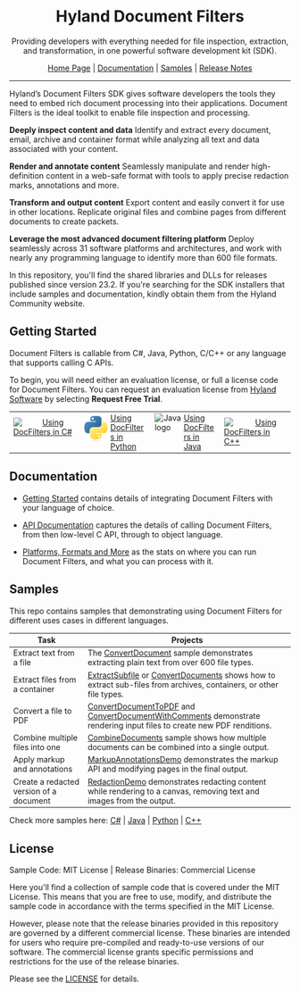 

<div align="center">

# Hyland Document Filters

Providing developers with everything needed for file inspection, extraction, and transformation, in one powerful software development kit (SDK).

[Home Page](http://www.documentfilters.com) | [Documentation](https://docs.hyland.com/Portal_Public/Products/en/Document_Filters.htm) | [Samples](./samples) | [Release Notes](https://docs.hyland.com/DocumentFilters/en_US/Print/release_notes/index.html)

</div>

---

Hyland’s Document Filters SDK gives software developers the tools they need to embed rich document processing into their applications. Document Filters is the ideal toolkit to enable file inspection and processing. 

**Deeply inspect content and data**
Identify and extract every document, email, archive and container format while analyzing all text and data associated with your content.

**Render and annotate content**
Seamlessly manipulate and render high-definition content in a web-safe format with tools to apply precise redaction marks, annotations and more.

**Transform and output content**
Export content and easily convert it for use in other locations. Replicate original files and combine pages from different documents to create packets.

**Leverage the most advanced document filtering platform**
Deploy seamlessly across 31 software platforms and architectures, and work with nearly any programming language to identify more than 600 file formats.

In this repository, you'll find the shared libraries and DLLs for releases published since version 23.2. If you're searching for the SDK installers that include samples and documentation, kindly obtain them from the Hyland Community website.

## Getting Started

Document Filters is callable from C#, Java, Python, C/C++ or any language that supports calling C APIs.

To begin, you will need either an evaluation license, or full a license code for Document Filters. You can request an evaluation license from [Hyland Software](http://www.documentfilters.com) by selecting **Request Free Trial**. 

<table width=100% border=0 style="max-width: 800px">
  <tbody>
    <tr>
      <td>
        <img align="left" width=52px src="https://user-images.githubusercontent.com/371009/230673036-fad1e8e6-5d48-49b1-a9c1-6f9834e0d165.png">
        <div>
          <a href="https://docs.hyland.com/DocumentFilters/en_US/Print/getting_started_with_document_filters/create_a_net_api_c_and_vbnet_application.html">Using DocFilters in C#</a> &nbsp<br/>
        </div>
      </td>
      <td>
        <img align="left" width=52px src="https://raw.githubusercontent.com/devicons/devicon/master/icons/python/python-original.svg">
        <div>
          <a href="https://docs.hyland.com/DocumentFilters/en_US/Print/getting_started_with_document_filters/create_a_python_api_application.html">Using DocFilters in Python</a>
        </div>
      </td>
      <td>
        <img align="left" width=52px height=52px src="https://upload.wikimedia.org/wikipedia/en/3/30/Java_programming_language_logo.svg" alt="Java logo">
        <div>
          <a href="https://docs.hyland.com/DocumentFilters/en_US/Print/getting_started_with_document_filters/create_a_java_api_application.html">Using DocFilters in Java</a>
        </div>
      </td>
      <td>
        <img align="left" width=52px src="https://upload.wikimedia.org/wikipedia/commons/1/18/ISO_C%2B%2B_Logo.svg" style="padding-right:3pt">
        <div>
          <a href="https://docs.hyland.com/DocumentFilters/en_US/Print/getting_started_with_document_filters/create_a_c_api_class_wrapper_around_native_library_functions_application.html">Using DocFilters in C++</a> &nbsp<br/>
        </div>
      </td>      
    </tr>
  </tbody>
</table>

## Documentation

- [Getting Started](https://docs.hyland.com/DocumentFilters/en_US/Print/getting_started_with_document_filters.html) contains details of integrating Document Filters with your language of choice.

- [API Documentation](https://docs.hyland.com/DocumentFilters/en_US/Print/reference.html) captures the details of calling Document Filters, from then low-level C API, through to object language.

- [Platforms, Formats and More](https://docs.hyland.com/DocumentFilters/en_US/Print/supported_platforms.html) as the stats on where you can run Document Filters, and what you can process with it.

## Samples

This repo contains samples that demonstrating using Document Filters for different uses cases in different languages.

| Task                                    | Projects                                                                                                                                                                                                        |
| --------------------------------------- | --------------------------------------------------------------------------------------------------------------------------------------------------------------------------------------------------------------- |
| Extract text from a file                | The [ConvertDocument](./samples/csharp/ConvertDocument/) sample demonstrates extracting plain text from over 600 file types.                                                                                    |
| Extract files from a container          | [ExtractSubfile](./samples/csharp/ExtractSubfiles/) or [ConvertDocuments](./samples/csharp/ConvertDocument/) shows how to extract sub-files from archives, containers, or other file types.                     |
| Convert a file to PDF                   | [ConvertDocumentToPDF](./samples/csharp/ConvertDocumentToPDF/) and [ConvertDocumentWithComments](./samples/csharp/ConvertDocumentWithComments/) demonstrate rendering input files to create new PDF renditions. |
| Combine multiple files into one         | [CombineDocuments](./samples/csharp/CombineDocuments/) sample shows how multiple documents can be combined into a single output.                                                                                |
| Apply markup and annotations            | [MarkupAnnotationsDemo](./samples/csharp/MarkupAnnotationsDemo/) demonstrates the markup API and modifying pages in the final output.                                                                           |
| Create a redacted version of a document | [RedactionDemo](./samples/csharp/RedactionDemo/) demonstrates redacting content while rendering to a canvas, removing text and images from the output.                                                          |

Check more samples here: [C#](./samples/csharp/) | [Java](./samples/java/) | [Python](./samples/python/) | [C++](./samples/cpp/)

## License

Sample Code: MIT License | Release Binaries: Commercial License

Here you'll find a collection of sample code that is covered under the MIT 
License. This means that you are free to use, modify, and distribute the sample 
code in accordance with the terms specified in the MIT License.

However, please note that the release binaries provided in this repository are 
governed by a different commercial license. These binaries are intended for 
users who require pre-compiled and ready-to-use versions of our software. The commercial license grants specific permissions and restrictions for the use of 
the release binaries.

Please see the [LICENSE](LICENSE.md) for details.